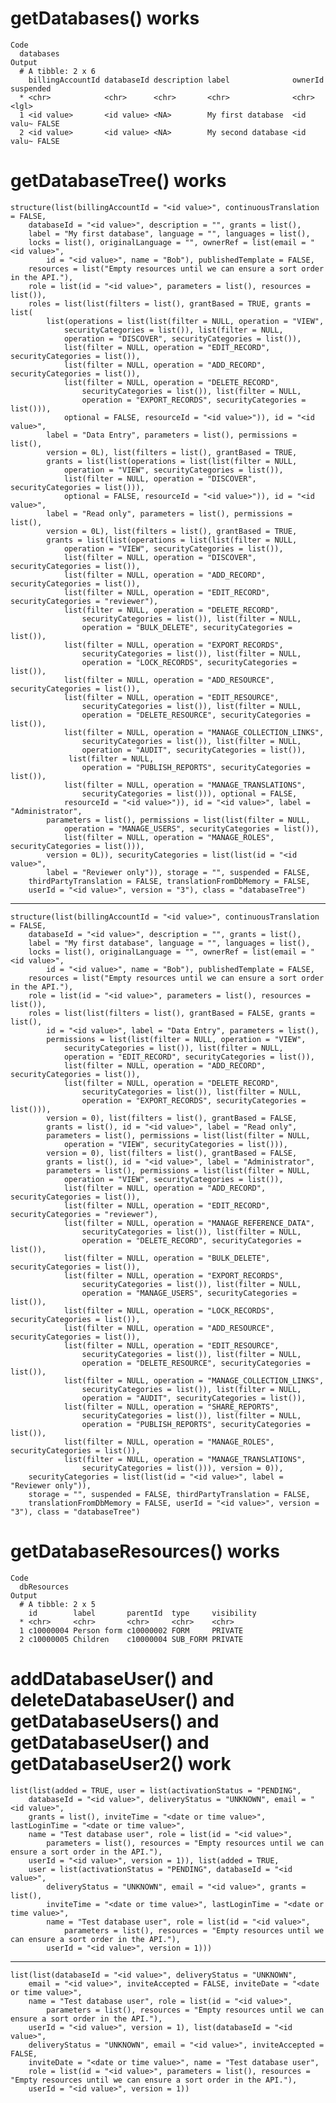 # getDatabases() works

    Code
      databases
    Output
      # A tibble: 2 x 6
        billingAccountId databaseId description label              ownerId   suspended
      * <chr>            <chr>      <chr>       <chr>              <chr>     <lgl>    
      1 <id value>       <id value> <NA>        My first database  <id valu~ FALSE    
      2 <id value>       <id value> <NA>        My second database <id valu~ FALSE    

# getDatabaseTree() works

    structure(list(billingAccountId = "<id value>", continuousTranslation = FALSE, 
        databaseId = "<id value>", description = "", grants = list(), 
        label = "My first database", language = "", languages = list(), 
        locks = list(), originalLanguage = "", ownerRef = list(email = "<id value>", 
            id = "<id value>", name = "Bob"), publishedTemplate = FALSE, 
        resources = list("Empty resources until we can ensure a sort order in the API."), 
        role = list(id = "<id value>", parameters = list(), resources = list()), 
        roles = list(list(filters = list(), grantBased = TRUE, grants = list(
            list(operations = list(list(filter = NULL, operation = "VIEW", 
                securityCategories = list()), list(filter = NULL, 
                operation = "DISCOVER", securityCategories = list()), 
                list(filter = NULL, operation = "EDIT_RECORD", securityCategories = list()), 
                list(filter = NULL, operation = "ADD_RECORD", securityCategories = list()), 
                list(filter = NULL, operation = "DELETE_RECORD", 
                    securityCategories = list()), list(filter = NULL, 
                    operation = "EXPORT_RECORDS", securityCategories = list())), 
                optional = FALSE, resourceId = "<id value>")), id = "<id value>", 
            label = "Data Entry", parameters = list(), permissions = list(), 
            version = 0L), list(filters = list(), grantBased = TRUE, 
            grants = list(list(operations = list(list(filter = NULL, 
                operation = "VIEW", securityCategories = list()), 
                list(filter = NULL, operation = "DISCOVER", securityCategories = list())), 
                optional = FALSE, resourceId = "<id value>")), id = "<id value>", 
            label = "Read only", parameters = list(), permissions = list(), 
            version = 0L), list(filters = list(), grantBased = TRUE, 
            grants = list(list(operations = list(list(filter = NULL, 
                operation = "VIEW", securityCategories = list()), 
                list(filter = NULL, operation = "DISCOVER", securityCategories = list()), 
                list(filter = NULL, operation = "ADD_RECORD", securityCategories = list()), 
                list(filter = NULL, operation = "EDIT_RECORD", securityCategories = "reviewer"), 
                list(filter = NULL, operation = "DELETE_RECORD", 
                    securityCategories = list()), list(filter = NULL, 
                    operation = "BULK_DELETE", securityCategories = list()), 
                list(filter = NULL, operation = "EXPORT_RECORDS", 
                    securityCategories = list()), list(filter = NULL, 
                    operation = "LOCK_RECORDS", securityCategories = list()), 
                list(filter = NULL, operation = "ADD_RESOURCE", securityCategories = list()), 
                list(filter = NULL, operation = "EDIT_RESOURCE", 
                    securityCategories = list()), list(filter = NULL, 
                    operation = "DELETE_RESOURCE", securityCategories = list()), 
                list(filter = NULL, operation = "MANAGE_COLLECTION_LINKS", 
                    securityCategories = list()), list(filter = NULL, 
                    operation = "AUDIT", securityCategories = list()), 
                 list(filter = NULL, 
                    operation = "PUBLISH_REPORTS", securityCategories = list()), 
                list(filter = NULL, operation = "MANAGE_TRANSLATIONS", 
                    securityCategories = list())), optional = FALSE, 
                resourceId = "<id value>")), id = "<id value>", label = "Administrator", 
            parameters = list(), permissions = list(list(filter = NULL, 
                operation = "MANAGE_USERS", securityCategories = list()), 
                list(filter = NULL, operation = "MANAGE_ROLES", securityCategories = list())), 
            version = 0L)), securityCategories = list(list(id = "<id value>", 
            label = "Reviewer only")), storage = "", suspended = FALSE, 
        thirdPartyTranslation = FALSE, translationFromDbMemory = FALSE, 
        userId = "<id value>", version = "3"), class = "databaseTree")

---

    structure(list(billingAccountId = "<id value>", continuousTranslation = FALSE, 
        databaseId = "<id value>", description = "", grants = list(), 
        label = "My first database", language = "", languages = list(), 
        locks = list(), originalLanguage = "", ownerRef = list(email = "<id value>", 
            id = "<id value>", name = "Bob"), publishedTemplate = FALSE, 
        resources = list("Empty resources until we can ensure a sort order in the API."), 
        role = list(id = "<id value>", parameters = list(), resources = list()), 
        roles = list(list(filters = list(), grantBased = FALSE, grants = list(), 
            id = "<id value>", label = "Data Entry", parameters = list(), 
            permissions = list(list(filter = NULL, operation = "VIEW", 
                securityCategories = list()), list(filter = NULL, 
                operation = "EDIT_RECORD", securityCategories = list()), 
                list(filter = NULL, operation = "ADD_RECORD", securityCategories = list()), 
                list(filter = NULL, operation = "DELETE_RECORD", 
                    securityCategories = list()), list(filter = NULL, 
                    operation = "EXPORT_RECORDS", securityCategories = list())), 
            version = 0), list(filters = list(), grantBased = FALSE, 
            grants = list(), id = "<id value>", label = "Read only", 
            parameters = list(), permissions = list(list(filter = NULL, 
                operation = "VIEW", securityCategories = list())), 
            version = 0), list(filters = list(), grantBased = FALSE, 
            grants = list(), id = "<id value>", label = "Administrator", 
            parameters = list(), permissions = list(list(filter = NULL, 
                operation = "VIEW", securityCategories = list()), 
                list(filter = NULL, operation = "ADD_RECORD", securityCategories = list()), 
                list(filter = NULL, operation = "EDIT_RECORD", securityCategories = "reviewer"), 
                list(filter = NULL, operation = "MANAGE_REFERENCE_DATA", 
                    securityCategories = list()), list(filter = NULL, 
                    operation = "DELETE_RECORD", securityCategories = list()), 
                list(filter = NULL, operation = "BULK_DELETE", securityCategories = list()), 
                list(filter = NULL, operation = "EXPORT_RECORDS", 
                    securityCategories = list()), list(filter = NULL, 
                    operation = "MANAGE_USERS", securityCategories = list()), 
                list(filter = NULL, operation = "LOCK_RECORDS", securityCategories = list()), 
                list(filter = NULL, operation = "ADD_RESOURCE", securityCategories = list()), 
                list(filter = NULL, operation = "EDIT_RESOURCE", 
                    securityCategories = list()), list(filter = NULL, 
                    operation = "DELETE_RESOURCE", securityCategories = list()), 
                list(filter = NULL, operation = "MANAGE_COLLECTION_LINKS", 
                    securityCategories = list()), list(filter = NULL, 
                    operation = "AUDIT", securityCategories = list()), 
                list(filter = NULL, operation = "SHARE_REPORTS", 
                    securityCategories = list()), list(filter = NULL, 
                    operation = "PUBLISH_REPORTS", securityCategories = list()), 
                list(filter = NULL, operation = "MANAGE_ROLES", securityCategories = list()), 
                list(filter = NULL, operation = "MANAGE_TRANSLATIONS", 
                    securityCategories = list())), version = 0)), 
        securityCategories = list(list(id = "<id value>", label = "Reviewer only")), 
        storage = "", suspended = FALSE, thirdPartyTranslation = FALSE, 
        translationFromDbMemory = FALSE, userId = "<id value>", version = "3"), class = "databaseTree")

# getDatabaseResources() works

    Code
      dbResources
    Output
      # A tibble: 2 x 5
        id        label       parentId  type     visibility
      * <chr>     <chr>       <chr>     <chr>    <chr>     
      1 c10000004 Person form c10000002 FORM     PRIVATE   
      2 c10000005 Children    c10000004 SUB_FORM PRIVATE   

# addDatabaseUser() and deleteDatabaseUser() and getDatabaseUsers() and getDatabaseUser() and getDatabaseUser2() work

    list(list(added = TRUE, user = list(activationStatus = "PENDING", 
        databaseId = "<id value>", deliveryStatus = "UNKNOWN", email = "<id value>", 
        grants = list(), inviteTime = "<date or time value>", lastLoginTime = "<date or time value>", 
        name = "Test database user", role = list(id = "<id value>", 
            parameters = list(), resources = "Empty resources until we can ensure a sort order in the API."), 
        userId = "<id value>", version = 1)), list(added = TRUE, 
        user = list(activationStatus = "PENDING", databaseId = "<id value>", 
            deliveryStatus = "UNKNOWN", email = "<id value>", grants = list(), 
            inviteTime = "<date or time value>", lastLoginTime = "<date or time value>", 
            name = "Test database user", role = list(id = "<id value>", 
                parameters = list(), resources = "Empty resources until we can ensure a sort order in the API."), 
            userId = "<id value>", version = 1)))

---

    list(list(databaseId = "<id value>", deliveryStatus = "UNKNOWN", 
        email = "<id value>", inviteAccepted = FALSE, inviteDate = "<date or time value>", 
        name = "Test database user", role = list(id = "<id value>", 
            parameters = list(), resources = "Empty resources until we can ensure a sort order in the API."), 
        userId = "<id value>", version = 1), list(databaseId = "<id value>", 
        deliveryStatus = "UNKNOWN", email = "<id value>", inviteAccepted = FALSE, 
        inviteDate = "<date or time value>", name = "Test database user", 
        role = list(id = "<id value>", parameters = list(), resources = "Empty resources until we can ensure a sort order in the API."), 
        userId = "<id value>", version = 1))

